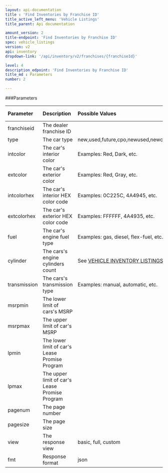 ```yaml
---
layout: api-documentation
title : 'Find Inventories by Franchise ID'
title_active_left_menu: 'Vehicle Listings'
title_parent: Api documentation

amount_version: 2
title-endpoint: 'Find Inventories by Franchise ID'
spec: vehicle_listings
version: v2
api: inventory
dropdown-link: '/api/inventory/v2/franchises/{franchiseId}'

level: 4
description_edpoint: 'Find Inventories by Franchise ID'
title_md : Parameters
number: 2

---
```



###Parameters

| Parameter     | Description                                       | Possible Values                                                                          | Default Value           | Required                         |
|:--------------|:--------------------------------------------------|:-----------------------------------------------------------------------------------------|:------------------------|:---------------------------------|
| franchiseid   | The dealer franchise ID                           |                                                                                          |                         | Yes                              |
| type          | The car type                                      | new,used,future,cpo,newused,newcpo,usedcpo,all                                           | all                     | No                               |
| intcolor      | The car's interior color                          | Examples: Red, Dark, etc.                                                                |                         | No                               |
| extcolor      | The car's exterior color                          | Examples: Red, Gray, etc.                                                                |                         | No                               |
| intcolorhex   | The car's interior HEX color code                 | Examples: 0C225C, 4A4945, etc.                                                           |                         | No                               |
| extcolorhex   | The car's exterior HEX color code                 | Examples: FFFFFF, 4A4935, etc.                                                           |                         | No                               |
| fuel          | The car's engine fuel type                        | Examples: gas, diesel, flex-fuel, etc.                                                   |                         | No                               |
| cylinder      | The cars's engine cylinders count                 | See [VEHICLE INVENTORY LISTINGS](/api-documentation/inventory/vehicle_listings/v2/) page |                         | No                               |
| transmission  | The cars's transmission type                      | Examples: manual, automatic, etc.                                                        |                         | No                               |
| msrpmin       | The lower limit of cars's MSRP                    |                                                                                          |                         | No                               |
| msrpmax       | The upper limit of car's MSRP                     |                                                                                          |                         | No                               |
| lpmin         | The lower limit of car's Lease Promise Program    |                                                                                          |                         | No                               |
| lpmax         | The upper limit of car's Lease Promise Program    |                                                                                          |                         | No                               |
| pagenum       | The page number                                   |                                                                                          | 1                       | No                               |
| pagesize      | The page size                                     |                                                                                          | 10                      | No                               |
| view          | The response view                                 | basic, full, custom                                                                      | basic                   | No                               |
| fmt           | Response format                                   | json                                                                                     | json                    | Yes                              |
